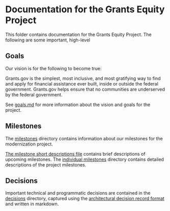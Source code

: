 # Documentation for the Grants Equity Project

This folder contains documentation for the Grants Equity Project. The following are some important, high-level 

## Goals

Our vision is for the following to become true:

Grants.gov is the simplest, most inclusive, and most gratifying way to find and apply for financial assistance ever built, inside or outside the federal government. Grants.gov helps ensure that no communities are underserved by the federal government.

See [goals.md](./goals.md) for more information about the vision and goals for the project.

## Milestones

The [milestones](./milestones) directory contains information about our milestones for the modernization project.

[The milestone short descriptions file](./milestone_short_descriptions.md) contains brief descriptions of upcoming milestones. The [individual milestones](./milestones/individual_milestones) directory contains detailed descriptions of the project milestones.

## Decisions

Important technical and programmatic decisions are contained in the [decisions](./decisions/) directory, captured using the [architectural decision record format](https://adr.github.io) and written in markdown.
